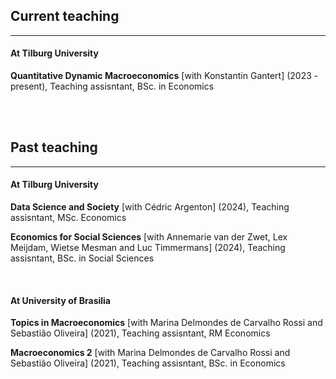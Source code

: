 <!-- TEACHING CONTENTS -->

<!-- Styling -->
<link rel="stylesheet" href="/style/markdown.css">

<!-- Actual text -->

## Current teaching

<hr text-align="center" class="solid" width="100%">

#### At Tilburg University

**Quantitative Dynamic Macroeconomics** [with Konstantin Gantert] (2023 - present), Teaching assisntant, BSc. in Economics

</br></br>

## Past teaching

<hr text-align="center" class="solid" width="100%">

#### At Tilburg University
**Data Science and Society** [with Cédric Argenton] (2024), Teaching assisntant, MSc. Economics

**Economics for Social Sciences** [with Annemarie van der Zwet, Lex Meijdam, Wietse Mesman and Luc Timmermans] (2024), Teaching assisntant, BSc. in Social Sciences

<br>

#### At University of Brasilia

**Topics in Macroeconomics** [with Marina Delmondes de Carvalho Rossi and Sebastião Oliveira] (2021), Teaching assisntant, RM Economics

**Macroeconomics 2** [with Marina Delmondes de Carvalho Rossi and Sebastião Oliveira] (2021), Teaching assisntant, BSc. in Economics
